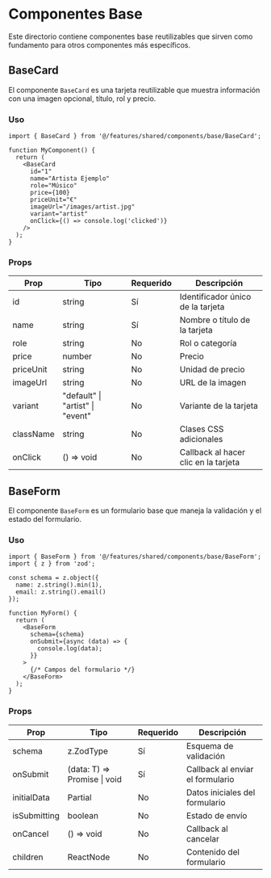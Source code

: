 # Componentes Base

Este directorio contiene componentes base reutilizables que sirven como fundamento para otros componentes más específicos.

## BaseCard

El componente `BaseCard` es una tarjeta reutilizable que muestra información con una imagen opcional, título, rol y precio.

### Uso

```tsx
import { BaseCard } from '@/features/shared/components/base/BaseCard';

function MyComponent() {
  return (
    <BaseCard
      id="1"
      name="Artista Ejemplo"
      role="Músico"
      price={100}
      priceUnit="€"
      imageUrl="/images/artist.jpg"
      variant="artist"
      onClick={() => console.log('clicked')}
    />
  );
}
```

### Props

| Prop | Tipo | Requerido | Descripción |
|------|------|-----------|-------------|
| id | string | Sí | Identificador único de la tarjeta |
| name | string | Sí | Nombre o título de la tarjeta |
| role | string | No | Rol o categoría |
| price | number | No | Precio |
| priceUnit | string | No | Unidad de precio |
| imageUrl | string | No | URL de la imagen |
| variant | "default" \| "artist" \| "event" | No | Variante de la tarjeta |
| className | string | No | Clases CSS adicionales |
| onClick | () => void | No | Callback al hacer clic en la tarjeta |

## BaseForm

El componente `BaseForm` es un formulario base que maneja la validación y el estado del formulario.

### Uso

```tsx
import { BaseForm } from '@/features/shared/components/base/BaseForm';
import { z } from 'zod';

const schema = z.object({
  name: z.string().min(1),
  email: z.string().email()
});

function MyForm() {
  return (
    <BaseForm
      schema={schema}
      onSubmit={async (data) => {
        console.log(data);
      }}
    >
      {/* Campos del formulario */}
    </BaseForm>
  );
}
```

### Props

| Prop | Tipo | Requerido | Descripción |
|------|------|-----------|-------------|
| schema | z.ZodType | Sí | Esquema de validación |
| onSubmit | (data: T) => Promise<void> \| void | Sí | Callback al enviar el formulario |
| initialData | Partial<T> | No | Datos iniciales del formulario |
| isSubmitting | boolean | No | Estado de envío |
| onCancel | () => void | No | Callback al cancelar |
| children | ReactNode | No | Contenido del formulario | 
